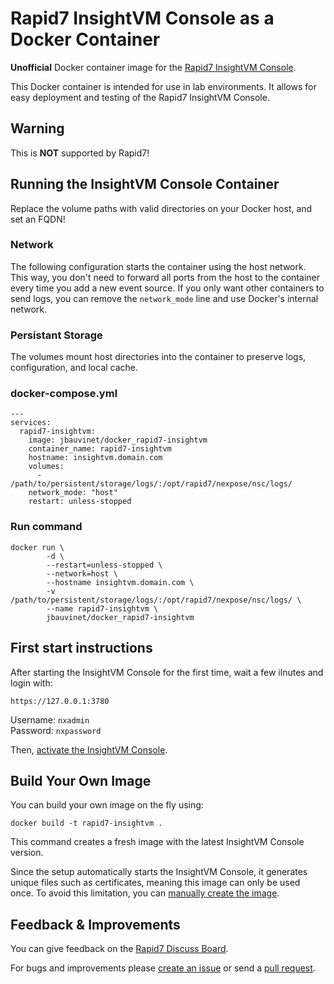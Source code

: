 # Rapid7 InsightVM Console as a Docker Container

**Unofficial** Docker container image for the [Rapid7 InsightVM Console](https://docs.rapid7.com/insightvm/insightvm-quick-start-guide/).

This Docker container is intended for use in lab environments. It allows for easy deployment and testing of the Rapid7 InsightVM Console.

## Warning

This is **NOT** supported by Rapid7!

## Running the InsightVM Console Container

Replace the volume paths with valid directories on your Docker host, and set an FQDN!

### Network
The following configuration starts the container using the host network. This way, you don't need to forward all ports from the host to the container every time you add a new event source. If you only want other containers to send logs, you can remove the `network_mode` line and use Docker's internal network.  

### Persistant Storage
The volumes mount host directories into the container to preserve logs, configuration, and local cache.

### docker-compose.yml

```
---
services:
  rapid7-insightvm:
    image: jbauvinet/docker_rapid7-insightvm
    container_name: rapid7-insightvm
    hostname: insightvm.domain.com
    volumes:
      - /path/to/persistent/storage/logs/:/opt/rapid7/nexpose/nsc/logs/
    network_mode: "host"
    restart: unless-stopped
```

### Run command 

```
docker run \
        -d \
        --restart=unless-stopped \
        --network=host \
        --hostname insightvm.domain.com \
        -v /path/to/persistent/storage/logs/:/opt/rapid7/nexpose/nsc/logs/ \
        --name rapid7-insightvm \
        jbauvinet/docker_rapid7-insightvm
```

## First start instructions

After starting the InsightVM Console for the first time, wait a few ilnutes and login with:

`https://127.0.0.1:3780`

Username: `nxadmin`  
Password: `nxpassword`

Then, [activate the InsightVM Console](https://docs.rapid7.com/insightvm/insightvm-quick-start-guide/).

## Build Your Own Image

You can build your own image on the fly using: 

`docker build -t rapid7-insightvm .`  

This command creates a fresh image with the latest InsightVM Console version.

Since the setup automatically starts the InsightVM Console, it generates unique files such as certificates, meaning this image can only be used once. To avoid this limitation, you can [manually create the image](Manual_Image_Creation.md).

## Feedback & Improvements

You can give feedback on the [Rapid7 Discuss Board](https://discuss.rapid7.com/t/insightidr-collector-as-a-docker-container/3483).

For bugs and improvements please [create an issue](https://github.com/jbauvinet-r7/docker_rapid7-insightvm/issues) or send a [pull request](https://github.com/jbauvinet-r7/docker_rapid7-insightvm/pulls).
